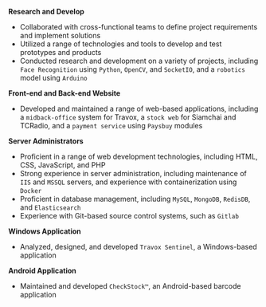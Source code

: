 **Research and Develop**
- Collaborated with cross-functional teams to define project requirements and implement solutions
- Utilized a range of technologies and tools to develop and test prototypes and products
- Conducted research and development on a variety of projects, including `Face Recognition` using `Python`, `OpenCV`, and `SocketIO`, and a `robotics` model using `Arduino`

**Front-end and Back-end Website**
- Developed and maintained a range of web-based applications, including a `midback-office` system for Travox, a `stock web` for Siamchai and TCRadio, and a `payment service` using `Paysbuy` modules

**Server Administrators**
- Proficient in a range of web development technologies, including HTML, CSS, JavaScript, and PHP
- Strong experience in server administration, including maintenance of `IIS` and `MSSQL` servers, and experience with containerization using `Docker`
- Proficient in database management, including `MySQL`, `MongoDB`, `RedisDB`, and `Elasticsearch`
- Experience with Git-based source control systems, such as `Gitlab`

**Windows Application**
- Analyzed, designed, and developed `Travox Sentinel`, a Windows-based application

**Android Application**
- Maintained and developed `CheckStock™`, an Android-based barcode application